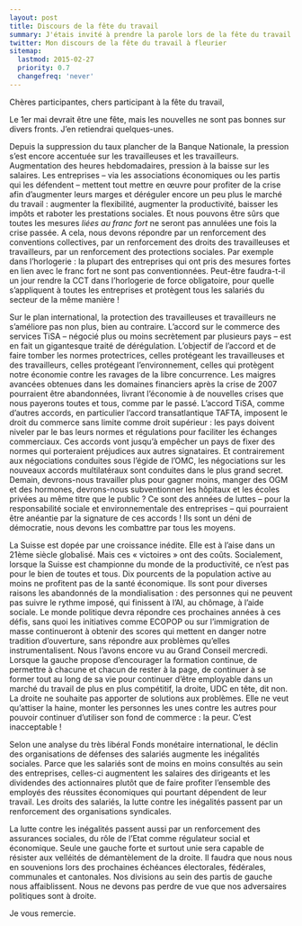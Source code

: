 ```yaml
---
layout: post
title: Discours de la fête du travail
summary: J'étais invité à prendre la parole lors de la fête du travail à Fleurier. Merci aux vallonniers pour l'accueil et la paella !
twitter: Mon discours de la fête du travail à fleurier
sitemap:
  lastmod: 2015-02-27
  priority: 0.7
  changefreq: 'never'
---
```


Chères participantes, chers participant à la fête du travail,

Le 1er mai devrait être une fête, mais les nouvelles ne sont pas bonnes sur divers fronts. J’en retiendrai quelques-unes.

Depuis la suppression du taux plancher de la Banque Nationale, la pression s’est encore accentuée sur les travailleuses et les travailleurs. Augmentation des heures hebdomadaires, pression à la baisse sur les salaires. 
Les entreprises – via les associations économiques ou les partis qui les défendent – mettent tout mettre en œuvre pour profiter de la crise afin d’augmenter leurs marges et déréguler encore un peu plus le marché du 
travail : augmenter la flexibilité, augmenter la productivité, baisser les impôts et raboter les prestations sociales. Et nous pouvons être sûrs que toutes les mesures *liées au franc fort* ne seront pas 
annulées une fois la crise passée. A cela, nous devons répondre par un renforcement des conventions collectives, par un renforcement des droits des travailleuses et travailleurs, par un renforcement des protections sociales. 
Par exemple dans l’horlogerie : la plupart des entreprises qui ont pris des mesures fortes en lien avec le franc fort ne sont pas conventionnées. Peut-être faudra-t-il un jour rendre la CCT dans l’horlogerie de force obligatoire, 
pour quelle s’appliquent à toutes les entreprises et protègent tous les salariés du secteur de la même manière !

Sur le plan international, la protection des travailleuses et travailleurs ne s’améliore pas non plus, bien au contraire. L’accord sur le commerce des services TiSA – négocié plus ou moins secrètement par 
plusieurs pays – est en fait un gigantesque traité de dérégulation. L’objectif de l’accord et de faire tomber les normes protectrices, celles protégeant les travailleuses et des travailleurs, celles protégeant 
l’environnement, celles qui protègent notre économie contre les ravages de la libre concurrence. Les maigres avancées obtenues dans les domaines financiers après la crise de 2007 pourraient être abandonnées, livrant 
l’économie à de nouvelles crises que nous payerons toutes et tous, comme par le passé. L’accord TiSA, comme d’autres accords, en particulier l’accord transatlantique TAFTA, imposent le droit du commerce sans limite comme 
droit supérieur : les pays doivent niveler par le bas leurs normes et régulations pour faciliter les échanges commerciaux. Ces accords vont jusqu’à empêcher un pays de fixer des normes qui porteraient préjudices aux 
autres signataires. Et contrairement aux négociations conduites sous l’égide de l’OMC, les négociations sur les nouveaux accords multilatéraux sont conduites dans le plus grand secret. Demain, devrons-nous travailler 
plus pour gagner moins, manger des OGM et des hormones, devrons-nous subventionner les hôpitaux et les écoles privées au même titre que le public ? Ce sont des années de luttes – pour la responsabilité sociale et 
environnementale des entreprises – qui pourraient être anéantie par la signature de ces accords ! Ils sont un déni de démocratie, nous devons les combattre par tous les moyens.

La Suisse est dopée par une croissance inédite. Elle est à l’aise dans un 21ème siècle globalisé. Mais ces « victoires » ont des coûts. Socialement, lorsque la Suisse est championne du monde de la productivité, 
ce n’est pas pour le bien de toutes et tous. Dix pourcents de la population active au moins ne profitent pas de la santé économique. Ils sont pour diverses raisons les abandonnés de la mondialisation : des personnes 
qui ne peuvent pas suivre le rythme imposé, qui finissent à l’AI, au chômage, à l’aide sociale. Le monde politique devra répondre ces prochaines années à ces défis, sans quoi les initiatives comme ECOPOP ou sur 
l’immigration de masse continueront à obtenir des scores qui mettent en danger notre tradition d’ouverture, sans répondre aux problèmes qu’elles instrumentalisent. Nous l’avons encore vu au Grand Conseil mercredi. 
Lorsque la gauche propose d’encourager la formation continue, de permettre à chacune et chacun de rester à la page, de continuer à se former tout au long de sa vie pour continuer d’être employable dans un marché 
du travail de plus en plus compétitif, la droite, UDC en tête, dit non. La droite ne souhaite pas apporter de solutions aux problèmes. Elle ne veut qu’attiser la haine, monter les personnes les unes contre les autres pour 
pouvoir continuer d’utiliser son fond de commerce : la peur. C’est inacceptable ! 

Selon une analyse du très libéral Fonds monétaire international, le déclin des organisations de défenses des salariés augmente les inégalités sociales. Parce que les salariés sont de moins en moins consultés au sein des 
entreprises, celles-ci augmentent les salaires des dirigeants et les dividendes des actionnaires plutôt que de faire profiter l’ensemble des employés des réussites économiques qui pourtant dépendent de leur travail. 
Les droits des salariés, la lutte contre les inégalités passent par un renforcement des organisations syndicales.

La lutte contre les inégalités passent aussi par un renforcement des assurances sociales, du rôle de l’Etat comme régulateur social et économique. Seule une gauche forte et surtout unie sera capable de résister aux velléités 
de démantèlement de la droite. Il faudra que nous nous en souvenions lors des prochaines échéances électorales, fédérales, communales et cantonales. Nos divisions au sein des partis de gauche nous affaiblissent. 
Nous ne devons pas perdre de vue que nos adversaires politiques sont à droite.

Je vous remercie.
